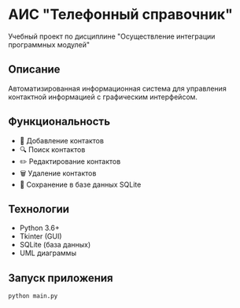 # АИС "Телефонный справочник"

Учебный проект по дисциплине "Осуществление интеграции программных модулей"

## Описание
Автоматизированная информационная система для управления контактной информацией с графическим интерфейсом.

## Функциональность
- 📝 Добавление контактов
- 🔍 Поиск контактов
- ✏️ Редактирование контактов  
- 🗑️ Удаление контактов
- 💾 Сохранение в базе данных SQLite

## Технологии
- Python 3.6+
- Tkinter (GUI)
- SQLite (база данных)
- UML диаграммы

## Запуск приложения
```bash
python main.py
